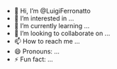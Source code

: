 - 👋 Hi, I’m @LuigiFerronatto
- 👀 I’m interested in ...
- 🌱 I’m currently learning ...
- 💞️ I’m looking to collaborate on ...
- 📫 How to reach me ...
- 😄 Pronouns: ...
- ⚡ Fun fact: ...

<!---
LuigiFerronatto/LuigiFerronatto is a ✨ special ✨ repository because its `README.md` (this file) appears on your GitHub profile.
You can click the Preview link to take a look at your changes.
--->
